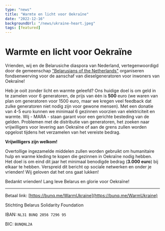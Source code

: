 ```yaml
---
type: "news"
title: "Warmte en licht voor Oekraïne"
date: "2022-12-16"
backgroundUrl: "/news/ukraine-heart.jpeg"
tags: [featured]
---
```


# Warmte en licht voor Oekraïne

Vrienden, wij en de Belarusiche diaspora van Nederland, vertegenwoordigd door de gemeenschap ["Belarusians of the Netherlands"](https://t.me/nlbychat) organiseren
fondsenwerving voor de aanschaf van dieselgeneratoren voor inwoners van Oekraïne!

Heb je ooit zonder licht en warmte geleefd?
Ons huidige doel is om geld in te zamelen voor 6 generatoren, de prijs van één is **500** euro (we waren van plan om
generatoren voor 1500 euro, maar we kregen veel feedback dat zulke generatoren niet nodig zijn voor gewone mensen). Met 
een donatie van 4-5 euro kunnen we minimaal 6 gezinnen voorzien van elektriciteit en warmte.
Wij - MARA - staan garant voor een gerichte besteding van de gelden.
Problemen met de distributie van generatoren, het zoeken naar vrijwilligers voor levering aan Oekraïne of aan de grens zullen worden opgelost tijdens het verzamelen van het vereiste bedrag.

**Vrijwilligers zijn welkom!**

Overtollige ingezamelde middelen zullen worden gebruikt om humanitaire hulp en warme kleding te kopen die gezinnen in Oekraïne nodig hebben.
Het doel is om eind dit jaar het minimaal benodigde bedrag (**3.000 euro**) bij elkaar te hebben.
Verspreid dit bericht op sociale netwerken en onder je vrienden! Wij geloven dat het ons gaat lukken!

Bedankt vrienden!
Lang leve Belarus en glorie voor Oekraïne!

---

Betaal link:
[https://bunq.me/WarmUkraine](https://bunq.me/WarmUkraine)

Stichting Belarus Solidarity Foundation

IBAN: `NL31 BUNQ 2056 7296 95`

BIC: `BUNQNL2A`
